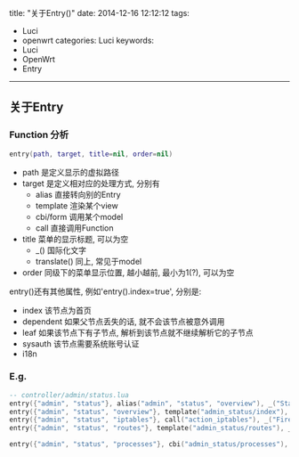 title: "关于Entry()"
date: 2014-12-16 12:12:12
tags:
  - Luci
  - openwrt
categories: Luci
keywords:
  - Luci
  - OpenWrt
  - Entry
---

## 关于Entry
### Function 分析
```Lua
entry(path, target, title=nil, order=nil)
```

- path 是定义显示的虚拟路径
- target 是定义相对应的处理方式, 分别有
	- alias 直接转向别的Entry
	- template 渲染某个view
	- cbi/form 调用某个model
	- call 直接调用Function
- title 菜单的显示标题, 可以为空
	- _() 国际化文字
	- translate() 同上, 常见于model
- order 同级下的菜单显示位置, 越小越前, 最小为1(?), 可以为空

entry()还有其他属性, 例如'entry().index=true', 分别是:
- index 该节点为首页
- dependent 如果父节点丢失的话, 就不会该节点被意外调用
- leaf 如果该节点下有子节点, 解析到该节点就不继续解析它的子节点
- sysauth 该节点需要系统账号认证
- i18n


### E.g.
```Lua
-- controller/admin/status.lua
entry({"admin", "status"}, alias("admin", "status", "overview"), _("Status"), 20).index = true
entry({"admin", "status", "overview"}, template("admin_status/index"), _("Overview"), 1)
entry({"admin", "status", "iptables"}, call("action_iptables"), _("Firewall"), 2).leaf = true
entry({"admin", "status", "routes"}, template("admin_status/routes"), _("Routes"), 3)

entry({"admin", "status", "processes"}, cbi("admin_status/processes"), _("Processes"), 6)

```

